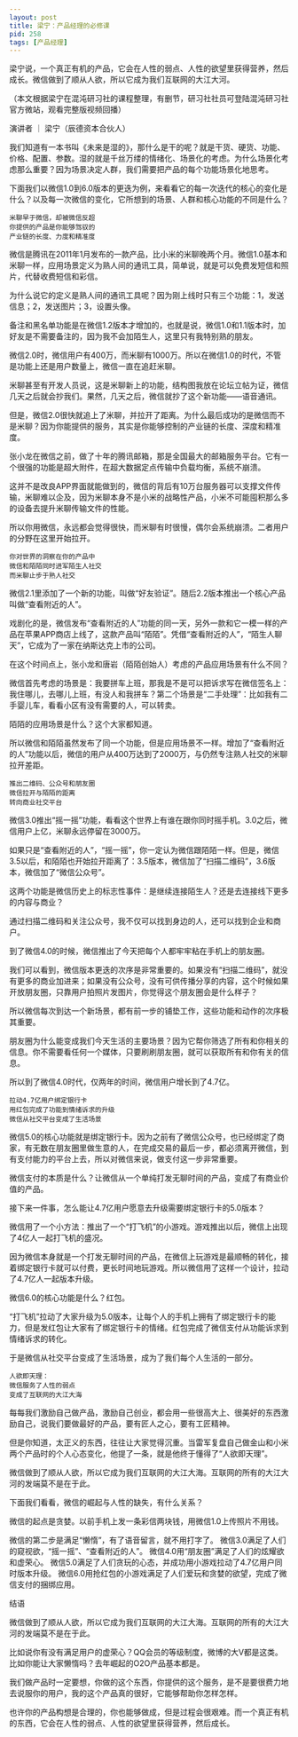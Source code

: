 ```yaml
---
layout: post
title: 梁宁：产品经理的必修课
pid: 258
tags: [产品经理]
---
```

梁宁说，一个真正有机的产品，它会在人性的弱点、人性的欲望里获得营养，然后成长。微信做到了顺从人欲，所以它成为我们互联网的大江大河。

（本文根据梁宁在混沌研习社的课程整理，有删节，研习社社员可登陆混沌研习社官方微站，观看完整版视频回播）

演讲者 ｜ 梁宁（辰德资本合伙人）

我们知道有一本书叫《未来是湿的》，那什么是干的呢？就是干货、硬货、功能、价格、配置、参数。湿的就是千丝万缕的情绪化、场景化的考虑。为什么场景化考虑那么重要？因为场景决定人群，我们需要把产品的每个功能场景化地思考。

下面我们以微信1.0到6.0版本的更迭为例，来看看它的每一次迭代的核心的变化是什么？以及每一次微信的变化，它所想到的场景、人群和核心功能的不同是什么？

    米聊早于微信，却被微信反超
    你提供的产品是你能够驾驭的
    产业链的长度、力度和精准度


微信是腾讯在2011年1月发布的一款产品，比小米的米聊晚两个月。微信1.0基本和米聊一样，应用场景定义为熟人间的通讯工具，简单说，就是可以免费发短信和照片，代替收费短信和彩信。

为什么说它的定义是熟人间的通讯工具呢？因为刚上线时只有三个功能：1，发送信息；2，发送图片；3，设置头像。

备注和黑名单功能是在微信1.2版本才增加的，也就是说，微信1.0和1.1版本时，加好友是不需要备注的，因为我不会加陌生人，这里只有我特别熟的朋友。

微信2.0时，微信用户有400万，而米聊有1000万。所以在微信1.0的时代，不管是功能上还是用户数量上，微信一直在追赶米聊。

米聊甚至有开发人员说，这是米聊新上的功能，结构图我放在论坛立帖为证，微信几天之后就会抄我们。果然，几天之后，微信就抄了这个新功能——语音通讯。

但是，微信2.0很快就追上了米聊，并拉开了距离。为什么最后成功的是微信而不是米聊？因为你能提供的服务，其实是你能够控制的产业链的长度、深度和精准度。

张小龙在微信之前，做了十年的腾讯邮箱，那是全国最大的邮箱服务平台。它有一个很强的功能是超大附件，在超大数据定点传输中负载均衡，系统不崩溃。

这并不是改良APP界面就能做到的，微信的背后有10万台服务器可以支撑文件传输，米聊难以企及，因为米聊本身不是小米的战略性产品，小米不可能囤积那么多的设备去提升米聊传输文件的性能。

所以你用微信，永远都会觉得很快，而米聊有时很慢，偶尔会系统崩溃。二者用户的分野在这里开始拉开。

    你对世界的洞察在你的产品中
    微信和陌陌同时进军陌生人社交
    而米聊止步于熟人社交

微信2.1里添加了一个新的功能，叫做“好友验证”。随后2.2版本推出一个核心产品叫做“查看附近的人”。

戏剧化的是，微信发布“查看附近的人”功能的同一天，另外一款和它一模一样的产品在苹果APP商店上线了，这款产品叫“陌陌”。凭借“查看附近的人”，“陌生人聊天”，它成为了一家在纳斯达克上市的公司。

在这个时间点上，张小龙和唐岩（陌陌创始人）考虑的产品应用场景有什么不同？

微信首先考虑的场景是：我要拼车上班，那我是不是可以把诉求写在微信签名上：我住哪儿，去哪儿上班，有没人和我拼车？第二个场景是“二手处理”：比如我有二手婴儿车，看看小区有没有需要的人，可以转卖。

陌陌的应用场景是什么？这个大家都知道。

所以微信和陌陌虽然发布了同一个功能，但是应用场景不一样。增加了“查看附近的人”功能以后，微信的用户从400万达到了2000万，与仍然专注熟人社交的米聊拉开差距。


    推出二维码、公众号和朋友圈
    微信拉开与陌陌的距离
    转向商业社交平台

微信3.0推出“摇一摇”功能，看看这个世界上有谁在跟你同时摇手机。3.0之后，微信用户上亿，米聊永远停留在3000万。

如果只是“查看附近的人”，“摇一摇”，你一定认为微信跟陌陌一样。但是，微信3.5以后，和陌陌也开始拉开距离了：3.5版本，微信加了“扫描二维码”，3.6版本，微信加了“微信公众号”。

这两个功能是微信历史上的标志性事件：是继续连接陌生人？还是去连接线下更多的内容与商业？

通过扫描二维码和关注公众号，我不仅可以找到身边的人，还可以找到企业和商户。

到了微信4.0的时候，微信推出了今天把每个人都牢牢粘在手机上的朋友圈。

我们可以看到，微信版本更迭的次序是非常重要的。如果没有“扫描二维码”，就没有更多的商业加进来；如果没有公众号，没有可供传播分享的内容，这个时候如果开放朋友圈，只靠用户拍照片发图片，你觉得这个朋友圈会是什么样子？

所以微信每次到达一个新场景，都有前一步的铺垫工作，这些功能和动作的次序极其重要。

朋友圈为什么能变成我们今天生活的主要场景？因为它帮你筛选了所有和你相关的信息。你不需要看任何一个媒体，只要刷刷朋友圈，就可以获取所有和你有关的信息。

所以到了微信4.0时代，仅两年的时间，微信用户增长到了4.7亿。

    拉动4.7亿用户绑定银行卡
    用红包完成了功能到情绪诉求的升级
    微信从社交平台变成了生活场景


微信5.0的核心功能就是绑定银行卡。因为之前有了微信公众号，也已经绑定了商家，有无数在朋友圈里做生意的人，在完成交易的最后一步，都必须离开微信，到有支付能力的平台上去，所以对微信来说，做支付这一步非常重要。

微信支付的本质是什么？让微信从一个单纯打发无聊时间的产品，变成了有商业价值的产品。

接下来一件事，怎么能让4.7亿用户愿意去升级需要绑定银行卡的5.0版本？

微信用了一个小方法：推出了一个“打飞机”的小游戏。游戏推出以后，微信上出现了4亿人一起打飞机的盛况。

因为微信本身就是一个打发无聊时间的产品，在微信上玩游戏是最顺畅的转化，接着绑定银行卡就可以付费，更长时间地玩游戏。所以微信用了这样一个设计，拉动了4.7亿人一起版本升级。

微信6.0的核心功能是什么？红包。

“打飞机”拉动了大家升级为5.0版本，让每个人的手机上拥有了绑定银行卡的能力，但是发红包让大家有了绑定银行卡的情绪。红包完成了微信支付从功能诉求到情绪诉求的转化。

于是微信从社交平台变成了生活场景，成为了我们每个人生活的一部分。

    人欲即天理：
    微信服务了人性的弱点
    变成了互联网的大江大海

每每我们激励自己做产品，激励自己创业，都会用一些很高大上、很美好的东西激励自己，说我们要做最好的产品，要有匠人之心，要有工匠精神。

但是你知道，太正义的东西，往往让大家觉得沉重。当雷军复盘自己做金山和小米两个产品时的个人心态变化，他提了一条，就是他终于懂得了“人欲即天理”。

微信做到了顺从人欲，所以它成为我们互联网的大江大海。互联网的所有的大江大河的发端莫不是在于此。


下面我们看看，微信的崛起与人性的缺失，有什么关系？


 微信的起点是贪婪。以前手机上发一条彩信两块钱，用微信1.0上传照片不用钱。

 微信的第二步是满足“懒惰”，有了语音留言，就不用打字了。
 微信3.0满足了人们的窥视欲，“摇一摇”、“查看附近的人”。
 微信4.0用“朋友圈”满足了人们的炫耀欲和虚荣心。
 微信5.0满足了人们贪玩的心态，并成功用小游戏拉动了4.7亿用户同时版本升级。
 微信6.0用抢红包的小游戏满足了人们爱玩和贪婪的欲望，完成了微信支付的捆绑应用。

结语

微信做到了顺从人欲，所以它成为我们互联网的大江大海。互联网的所有的大江大河的发端莫不是在于此。

比如说你有没有满足用户的虚荣心？QQ会员的等级制度，微博的大V都是这类。比如你能让大家懒惰吗？去年崛起的O2O产品基本都是。

我们做产品时一定要想，你做的这个东西，你提供的这个服务，是不是要很费力地去说服你的用户，我的这个产品真的很好，它能够帮助你怎样怎样。

也许你的产品构想是合理的，你也能够做成，但是过程会很艰难。而一个真正有机的东西，它会在人性的弱点、人性的欲望里获得营养，然后成长。
